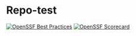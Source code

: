 # Repo-test
[![OpenSSF Best Practices](https://www.bestpractices.dev/projects/10233/badge)](https://www.bestpractices.dev/projects/10233)
[![OpenSSF Scorecard](htt‌ps://api.securityscorecards.dev/projects/github.com/mhod9es/repo-test/badge)](htt‌ps://securityscorecards.dev/viewer/?uri=github.com/{owner}/{repo})
